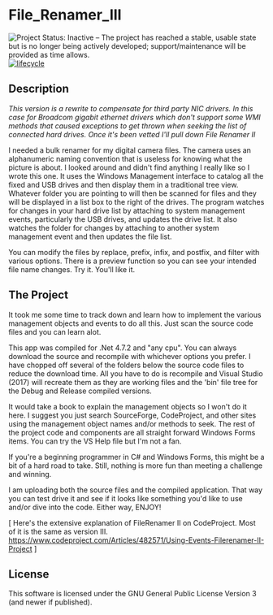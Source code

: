 # File_Renamer_III

![Project Status: Inactive – The project has reached a stable, usable state but is no longer being actively developed; support/maintenance will be provided as time allows.](http://www.repostatus.org/badges/latest/inactive.svg)
[![lifecycle](https://img.shields.io/badge/lifecycle-stable-green.svg)](https://www.tidyverse.org/lifecycle/#stable)

## Description

*This version is a rewrite to compensate for third party NIC drivers. In this case for Broadcom gigabit ethernet drivers which don't support some WMI methods that caused exceptions to get thrown when seeking the list of connected hard drives. Once it's been vetted I'll pull down File Renamer II*

I needed a bulk renamer for my digital camera files. The camera uses an alphanumeric naming convention that is useless for knowing what the picture is about. I looked around and didn't find anything I really like so I wrote this one. It uses the Windows Management interface to catalog all the fixed and USB drives and then display them in a traditional tree view. Whatever folder you are pointing to will then be scanned for files and they will be displayed in a list box to the right of the drives. The program watches for changes in your hard drive list by attaching to system management events, particularly the USB drives, and updates the drive list. It also watches the folder for changes by attaching to another system management event and then updates the file list.

You can modify the files by replace, prefix, infix, and postfix, and filter with various options. There is a preview function so you can see your intended file name changes. Try it. You'll like it.

## The Project

It took me some time to track down and learn how to implement the various management objects and events to do all this. Just scan the source code files and you can learn alot.

This app was compiled for .Net 4.7.2 and "any cpu". You can always download the source and recompile with whichever options you prefer. I have chopped off several of the folders below the source code files to reduce the download time. All you have to do is recompile and Visual Studio (2017) will recreate them as they are working files and the 'bin' file tree for the Debug and Release compiled versions.

It would take a book to explain the management objects so I won't do it here. I suggest you just search SourceForge, CodeProject, and other sites using the management object names and/or methods to seek. The rest of the project code and components are all straight forward Windows Forms items. You can try the VS Help file but I'm not a fan.

If you're a beginning programmer in C# and Windows Forms, this might be a bit of a hard road to take. Still, nothing is more fun than meeting a challenge and winning.

I am uploading both the source files and the compiled application. That way you can test drive it and see if it looks like something you'd like to use and/or dive into the code. Either way, ENJOY!

[ Here's the extensive explanation of FileRenamer II on CodeProject. Most of it is the same as version III. <https://www.codeproject.com/Articles/482571/Using-Events-Filerenamer-II-Project> ]

## License

This software is licensed under the GNU General Public License Version 3 (and newer if published).
